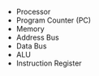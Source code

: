 - Processor
- Program Counter (PC)
- Memory
- Address Bus
- Data Bus
- ALU
- Instruction Register


